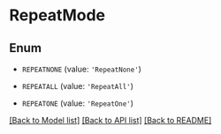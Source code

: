 # RepeatMode


## Enum

* `REPEATNONE` (value: `'RepeatNone'`)

* `REPEATALL` (value: `'RepeatAll'`)

* `REPEATONE` (value: `'RepeatOne'`)

[[Back to Model list]](README.md#documentation-for-models) [[Back to API list]](README.md#documentation-for-api-endpoints) [[Back to README]](README.md)


